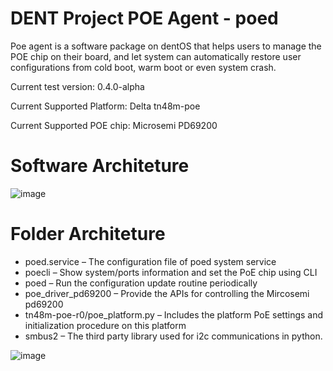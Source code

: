 # DENT Project POE Agent - poed

Poe agent is a software package on dentOS that helps users to manage the POE chip on their board, and let system can automatically restore user configurations from cold boot, warm boot or even system crash.

Current test version: 0.4.0-alpha

Current Supported Platform: Delta tn48m-poe

Current Supported POE chip: Microsemi PD69200


# Software Architeture
![image](https://github.com/chenglin-tsai/poed/blob/main/poe_software_architecture.png)


# Folder Architeture
* poed.service – The configuration file of poed system service
* poecli – Show system/ports information and set the PoE chip using CLI
* poed – Run the configuration update routine periodically
* poe_driver_pd69200 – Provide the APIs for controlling the Mircosemi pd69200
* tn48m-poe-r0/poe_platform.py – Includes the platform PoE settings and initialization procedure on this platform
* smbus2 – The third party library used for i2c communications in python.

![image](https://github.com/chenglin-tsai/poed/blob/main/poe_folder_architecture.png)
